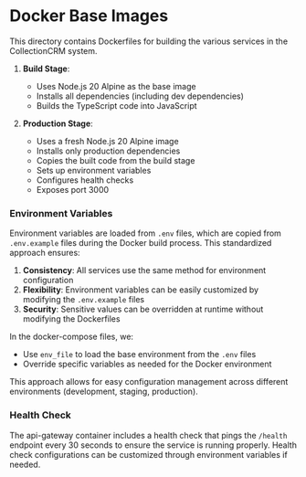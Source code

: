 # Docker Base Images

This directory contains Dockerfiles for building the various services in the CollectionCRM system.

1. **Build Stage**:
   - Uses Node.js 20 Alpine as the base image
   - Installs all dependencies (including dev dependencies)
   - Builds the TypeScript code into JavaScript

2. **Production Stage**:
   - Uses a fresh Node.js 20 Alpine image
   - Installs only production dependencies
   - Copies the built code from the build stage
   - Sets up environment variables
   - Configures health checks
   - Exposes port 3000

### Environment Variables

Environment variables are loaded from `.env` files, which are copied from `.env.example` files during the Docker build process. This standardized approach ensures:

1. **Consistency**: All services use the same method for environment configuration
2. **Flexibility**: Environment variables can be easily customized by modifying the `.env.example` files
3. **Security**: Sensitive values can be overridden at runtime without modifying the Dockerfiles

In the docker-compose files, we:
- Use `env_file` to load the base environment from the `.env` files
- Override specific variables as needed for the Docker environment

This approach allows for easy configuration management across different environments (development, staging, production).

### Health Check

The api-gateway container includes a health check that pings the `/health` endpoint every 30 seconds to ensure the service is running properly. Health check configurations can be customized through environment variables if needed.